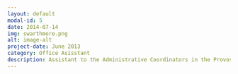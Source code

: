 ```yaml
---
layout: default
modal-id: 5
date: 2014-07-14
img: swarthmore.png
alt: image-alt
project-date: June 2013
category: Office Asisstant
description: Assistant to the Administrative Coordinators in the Provost’s Office and President’s Office. Duties include filing, office organization, copying and scanning of documents, and other office responsibilities as directed.
---
```

